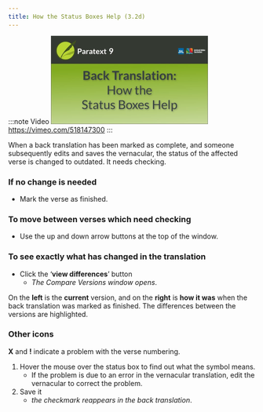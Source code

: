 ```yaml
---
title: How the Status Boxes Help (3.2d)
---
```


:::note Video
[![ ](../../media/3.2d.png)](https://vimeo.com/518147300)  
https://vimeo.com/518147300
:::

When a back translation has been marked as complete, and someone subsequently edits and saves the vernacular, the status of the affected verse is changed to outdated. It needs checking.

### If no change is needed

-  Mark the verse as finished.

### To move between verses which need checking

-  Use the up and down arrow buttons at the top of the window.

### To see exactly what has changed in the translation

-  Click the ‘**view differences**’ button
    -  *The Compare Versions window opens*.

On the **left** is the **current** version, and on the **right** is **how it was** when the back translation was marked as finished. The differences between the versions are highlighted.

### Other icons

**X** and **!** indicate a problem with the verse numbering.

1.  Hover the mouse over the status box to find out what the symbol means.
    -  If the problem is due to an error in the vernacular translation, edit the vernacular to correct the problem.
1.  Save it  
    -  *the checkmark reappears in the back translation*.

